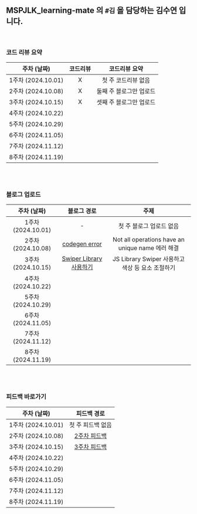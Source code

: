 ## MSPJLK_learning-mate 의 `#김` 을 담당하는 김수연 입니다.

<br />

### 코드 리뷰 요약

|    주차 (날짜)     | 코드리뷰 |      코드리뷰 요약      |
| :----------------: | :------: | :---------------------: |
| 1주차 (2024.10.01) |    X     |   첫 주 코드리뷰 없음   |
| 2주차 (2024.10.08) |    X     | 둘째 주 블로그만 업로드 |
| 3주차 (2024.10.15) |    X     | 셋째 주 블로그만 업로드 |
| 4주차 (2024.10.22) |          |                         |
| 5주차 (2024.10.29) |          |                         |
| 6주차 (2024.11.05) |          |                         |
| 7주차 (2024.11.12) |          |                         |
| 8주차 (2024.11.19) |          |                         |

<br /><br />

### 블로그 업로드

|    주차 (날짜)     |                                                       블로그 경로                                                        |                       주제                       |
| :----------------: | :----------------------------------------------------------------------------------------------------------------------: | :----------------------------------------------: |
| 1주차 (2024.10.01) |                                                            -                                                             |             첫 주 블로그 업로드 없음             |
| 2주차 (2024.10.08) |      [codegen error](https://let-d0-study.tistory.com/entry/GraphQL-Codegen-Not-all-operations-have-an-unique-name)      | Not all operations have an unique name 에러 해결 |
| 3주차 (2024.10.15) | [Swiper Library 사용하기](https://let-d0-study.tistory.com/entry/JS-Library-Swiper-%EC%82%AC%EC%9A%A9%ED%95%98%EA%B8%B0) | JS Library Swiper 사용하고 색상 등 요소 조절하기 |
| 4주차 (2024.10.22) |                                                                                                                          |                                                  |
| 5주차 (2024.10.29) |                                                                                                                          |                                                  |
| 6주차 (2024.11.05) |                                                                                                                          |                                                  |
| 7주차 (2024.11.12) |                                                                                                                          |                                                  |
| 8주차 (2024.11.19) |                                                                                                                          |                                                  |

<br /><br />

### 피드백 바로가기

|    주차 (날짜)     |                            피드백 경로                            |
| :----------------: | :---------------------------------------------------------------: |
| 1주차 (2024.10.01) |                         첫 주 피드백 없음                         |
| 2주차 (2024.10.08) | [2주차 피드백](https://github.com/MSPJLK/kimsuyeon/discussions/1) |
| 3주차 (2024.10.15) | [3주차 피드백](https://github.com/MSPJLK/kimsuyeon/discussions/2) |
| 4주차 (2024.10.22) |                                                                   |
| 5주차 (2024.10.29) |                                                                   |
| 6주차 (2024.11.05) |                                                                   |
| 7주차 (2024.11.12) |                                                                   |
| 8주차 (2024.11.19) |                                                                   |
